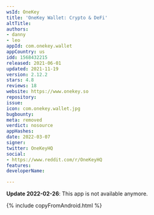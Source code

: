 ```yaml
---
wsId: OneKey
title: 'OneKey Wallet: Crypto & DeFi'
altTitle: 
authors:
- danny
- leo
appId: com.onekey.wallet
appCountry: us
idd: 1568432215
released: 2021-06-01
updated: 2021-11-19
version: 2.12.2
stars: 4.8
reviews: 18
website: https://www.onekey.so
repository: 
issue: 
icon: com.onekey.wallet.jpg
bugbounty: 
meta: removed
verdict: nosource
appHashes: 
date: 2022-03-07
signer: 
twitter: OneKeyHQ
social:
- https://www.reddit.com/r/OneKeyHQ
features: 
developerName: 

---
```


**Update 2022-02-26**: This app is not available anymore.

{% include copyFromAndroid.html %}
